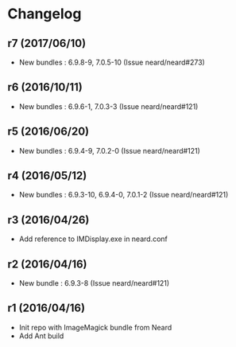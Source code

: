 # Changelog

## r7 (2017/06/10)

* New bundles : 6.9.8-9, 7.0.5-10 (Issue neard/neard#273)

## r6 (2016/10/11)

* New bundles : 6.9.6-1, 7.0.3-3 (Issue neard/neard#121)

## r5 (2016/06/20)

* New bundles : 6.9.4-9, 7.0.2-0 (Issue neard/neard#121)

## r4 (2016/05/12)

* New bundles : 6.9.3-10, 6.9.4-0, 7.0.1-2 (Issue neard/neard#121)

## r3 (2016/04/26)

* Add reference to IMDisplay.exe in neard.conf

## r2 (2016/04/16)

* New bundle : 6.9.3-8 (Issue neard/neard#121)

## r1 (2016/04/16)

* Init repo with ImageMagick bundle from Neard
* Add Ant build
